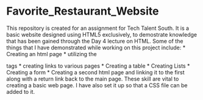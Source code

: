 # Favorite_Restaurant_Website

This repository is created for an assignment for Tech Talent South. It is a basic website designed using HTML5 exclusively, to demostrate knowledge that has been gained through the Day 4 lecture on HTML. Some of the things that I have demonstrated while working on this project include:
    * Creating an html page
    * utilizing the <div> tags
    * creating links to various pages
    * Creating a table
    * Creating Lists
    * Creating a form
    * Creating a second html page and linking it to the first
      along with a return link back to the main page.
These skill are vital to creating a basic web page. I have also set it up so that a CSS file can be added to it.
